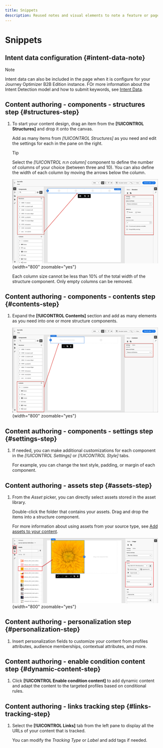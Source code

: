 ```yaml
---
title: Snippets
description: Reused notes and visual elements to note a feature or page applying to a specific edition
---
```

# Snippets

<!-- Content authoring steps for reuse -->

## Intent data configuration {#intent-data-note}

>[!NOTE]
>Intent data can also be included in the page when it is configure for your Journey Optimizer B2B Edition instance. FOr more information about the Intent Detection model and how to submit keywords, see [Intent Data](../user/admin/intent-data.md).
>

## Content authoring - components - structures step {#structures-step}

1. To start your content design, drag an item from the **[!UICONTROL Structures]** and drop it onto the canvas.

   Add as many items from _[!UICONTROL Structures]_ as you need and edit the settings for each in the pane on the right.

   >[!TIP]
   >
   >Select the _[!UICONTROL n:n column]_ component to define the number of columns of your choice (between three and 10). You can also define the width of each column by moving the arrows below the column.

   ![Drag a structure onto the canvas and adjust the settings](../assets/content-design-shared/content-design-add-structure.png){width="800" zoomable="yes"}

   Each column size cannot be less than 10% of the total width of the structure component. Only empty columns can be removed.

## Content authoring - components - contents step {#contents-step}

1. Expand the **[!UICONTROL Contents]** section and add as many elements as you need into one or more structure components.

   ![Drag a content element onto the canvas and adjust the settings](../assets/content-design-shared/content-design-add-content.png){width="800" zoomable="yes"}
   <!--
   reference to the contents elements--->

## Content authoring - components - settings step {#settings-step}

1. If needed, you can make additional customizations for each component in the _[!UICONTROL Settings]_ or _[!UICONTROL Style]_ tabs.

   For example, you can change the text style, padding, or margin of each component.

## Content authoring - assets step {#assets-step}

1. From the _Asset_ picker, you can directly select assets stored in the asset library.

   Double-click the folder that contains your assets. Drag and drop the items into a structure component.

   For more information about using assets from your source type, see [Add assets to your content](../user/content/assets-overview.md#use-assets-for-content-authoring).

   ![Drag a Marketo Engage asset onto the canvas and adjust the settings](../assets/content-design-shared/content-design-add-asset.png){width="800" zoomable="yes"}

## Content authoring - personalization step {#personalization-step}

1. Insert personalization fields to customize your content from profiles attributes, audience memberships, contextual attributes, and more.

## Content authoring - enable condition content step {#dynamic-content-step}

1. Click **[!UICONTROL Enable condition content]** to add dynamic content and adapt the content to the targeted profiles based on conditional rules.

## Content authoring - links tracking step {#links-tracking-step}

1. Select the **[!UICONTROL Links]** tab from the left pane to display all the URLs of your content that is tracked.

   You can modify the _Tracking Type_ or _Label_ and add tags if needed.
